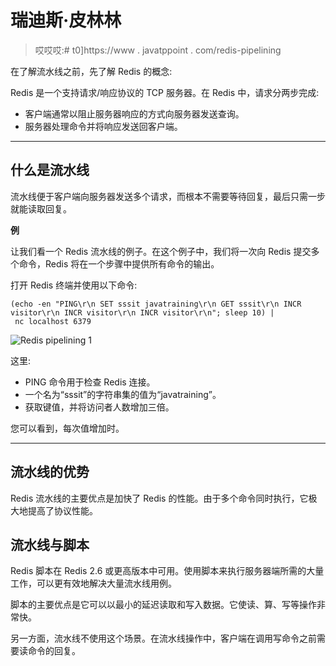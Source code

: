 # 瑞迪斯·皮林林

> 哎哎哎:# t0]https://www . javatppoint . com/redis-pipelining

在了解流水线之前，先了解 Redis 的概念:

Redis 是一个支持请求/响应协议的 TCP 服务器。在 Redis 中，请求分两步完成:

*   客户端通常以阻止服务器响应的方式向服务器发送查询。
*   服务器处理命令并将响应发送回客户端。

* * *

## 什么是流水线

流水线便于客户端向服务器发送多个请求，而根本不需要等待回复，最后只需一步就能读取回复。

**例**

让我们看一个 Redis 流水线的例子。在这个例子中，我们将一次向 Redis 提交多个命令，Redis 将在一个步骤中提供所有命令的输出。

打开 Redis 终端并使用以下命令:

```
(echo -en "PING\r\n SET sssit javatraining\r\n GET sssit\r\n INCR visitor\r\n INCR visitor\r\n INCR visitor\r\n"; sleep 10) |
 nc localhost 6379

```

![Redis pipelining 1](../Images/b230c7777f52529b5ef5dd7f203d75cc.png)

这里:

*   PING 命令用于检查 Redis 连接。
*   一个名为“sssit”的字符串集的值为“javatraining”。
*   获取键值，并将访问者人数增加三倍。

您可以看到，每次值增加时。

* * *

## 流水线的优势

Redis 流水线的主要优点是加快了 Redis 的性能。由于多个命令同时执行，它极大地提高了协议性能。

## 流水线与脚本

Redis 脚本在 Redis 2.6 或更高版本中可用。使用脚本来执行服务器端所需的大量工作，可以更有效地解决大量流水线用例。

脚本的主要优点是它可以以最小的延迟读取和写入数据。它使读、算、写等操作非常快。

另一方面，流水线不使用这个场景。在流水线操作中，客户端在调用写命令之前需要读命令的回复。